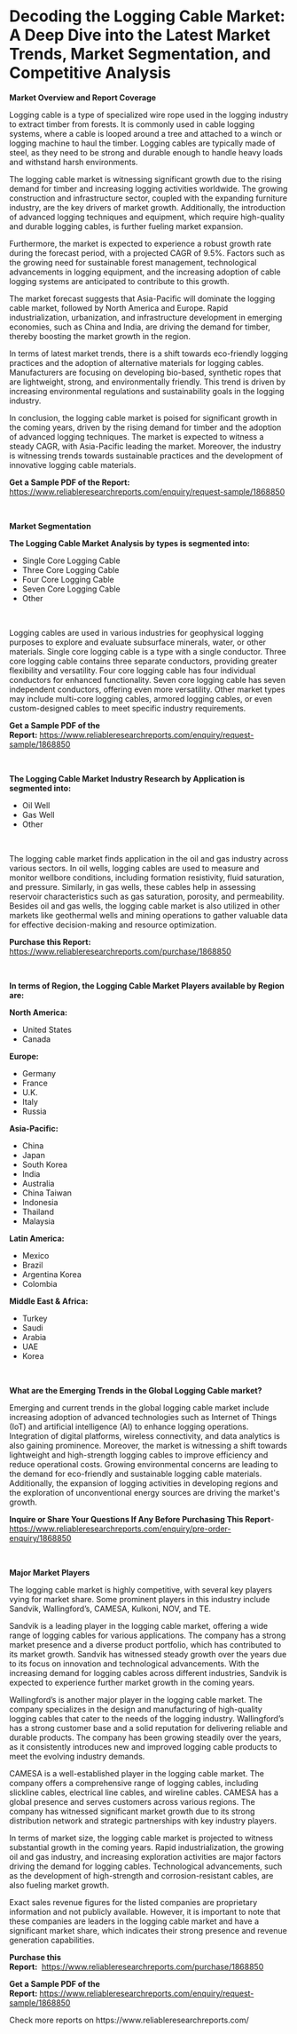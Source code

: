 <p><h1>Decoding the Logging Cable Market: A Deep Dive into the Latest Market Trends, Market Segmentation, and Competitive Analysis</h1></p><p><strong>Market Overview and Report Coverage</strong></p>
<p><p>Logging cable is a type of specialized wire rope used in the logging industry to extract timber from forests. It is commonly used in cable logging systems, where a cable is looped around a tree and attached to a winch or logging machine to haul the timber. Logging cables are typically made of steel, as they need to be strong and durable enough to handle heavy loads and withstand harsh environments.</p><p>The logging cable market is witnessing significant growth due to the rising demand for timber and increasing logging activities worldwide. The growing construction and infrastructure sector, coupled with the expanding furniture industry, are the key drivers of market growth. Additionally, the introduction of advanced logging techniques and equipment, which require high-quality and durable logging cables, is further fueling market expansion.</p><p>Furthermore, the market is expected to experience a robust growth rate during the forecast period, with a projected CAGR of 9.5%. Factors such as the growing need for sustainable forest management, technological advancements in logging equipment, and the increasing adoption of cable logging systems are anticipated to contribute to this growth.</p><p>The market forecast suggests that Asia-Pacific will dominate the logging cable market, followed by North America and Europe. Rapid industrialization, urbanization, and infrastructure development in emerging economies, such as China and India, are driving the demand for timber, thereby boosting the market growth in the region.</p><p>In terms of latest market trends, there is a shift towards eco-friendly logging practices and the adoption of alternative materials for logging cables. Manufacturers are focusing on developing bio-based, synthetic ropes that are lightweight, strong, and environmentally friendly. This trend is driven by increasing environmental regulations and sustainability goals in the logging industry.</p><p>In conclusion, the logging cable market is poised for significant growth in the coming years, driven by the rising demand for timber and the adoption of advanced logging techniques. The market is expected to witness a steady CAGR, with Asia-Pacific leading the market. Moreover, the industry is witnessing trends towards sustainable practices and the development of innovative logging cable materials.</p></p>
<p><strong>Get a Sample PDF of the Report:</strong> <a href="https://www.reliableresearchreports.com/enquiry/request-sample/1868850">https://www.reliableresearchreports.com/enquiry/request-sample/1868850</a></p>
<p>&nbsp;</p>
<p><strong>Market Segmentation</strong></p>
<p><strong>The Logging Cable Market Analysis by types is segmented into:</strong></p>
<p><ul><li>Single Core Logging Cable</li><li>Three Core Logging Cable</li><li>Four Core Logging Cable</li><li>Seven Core Logging Cable</li><li>Other</li></ul></p>
<p>&nbsp;</p>
<p><p>Logging cables are used in various industries for geophysical logging purposes to explore and evaluate subsurface minerals, water, or other materials. Single core logging cable is a type with a single conductor. Three core logging cable contains three separate conductors, providing greater flexibility and versatility. Four core logging cable has four individual conductors for enhanced functionality. Seven core logging cable has seven independent conductors, offering even more versatility. Other market types may include multi-core logging cables, armored logging cables, or even custom-designed cables to meet specific industry requirements.</p></p>
<p><strong>Get a Sample PDF of the Report:</strong>&nbsp;<a href="https://www.reliableresearchreports.com/enquiry/request-sample/1868850">https://www.reliableresearchreports.com/enquiry/request-sample/1868850</a></p>
<p>&nbsp;</p>
<p><strong>The Logging Cable Market Industry Research by Application is segmented into:</strong></p>
<p><ul><li>Oil Well</li><li>Gas Well</li><li>Other</li></ul></p>
<p>&nbsp;</p>
<p><p>The logging cable market finds application in the oil and gas industry across various sectors. In oil wells, logging cables are used to measure and monitor wellbore conditions, including formation resistivity, fluid saturation, and pressure. Similarly, in gas wells, these cables help in assessing reservoir characteristics such as gas saturation, porosity, and permeability. Besides oil and gas wells, the logging cable market is also utilized in other markets like geothermal wells and mining operations to gather valuable data for effective decision-making and resource optimization.</p></p>
<p><strong>Purchase this Report:</strong>&nbsp; <a href="https://www.reliableresearchreports.com/purchase/1868850">https://www.reliableresearchreports.com/purchase/1868850</a></p>
<p>&nbsp;</p>
<p><strong>In terms of Region, the Logging Cable Market Players available by Region are:</strong></p>
<p>
    <p> <strong> North America: </strong>
        <ul>
            <li>United States</li>
            <li>Canada</li>
        </ul>
        </p> 
    <p> <strong> Europe: </strong>
        <ul>
            <li>Germany</li>
            <li>France</li>
            <li>U.K.</li>
            <li>Italy</li>
            <li>Russia</li>
        </ul>
        </p> 
    <p> <strong> Asia-Pacific: </strong>
        <ul>
            <li>China</li>
            <li>Japan</li>
            <li>South Korea</li>
            <li>India</li>
            <li>Australia</li>
            <li>China Taiwan</li>
            <li>Indonesia</li>
            <li>Thailand</li>
            <li>Malaysia</li>
        </ul>
        </p> 
    <p> <strong> Latin America: </strong>
        <ul>
            <li>Mexico</li>
            <li>Brazil</li>
            <li>Argentina Korea</li>
            <li>Colombia</li>
        </ul>
        </p> 
    <p> <strong> Middle East & Africa: </strong>
        <ul>
            <li>Turkey</li>
            <li>Saudi</li>
            <li>Arabia</li>
            <li>UAE</li>
            <li>Korea</li>
        </ul>
    </p>
    </p>
<p>&nbsp;</p>
<p><strong>What are the Emerging Trends in the Global Logging Cable market?</strong></p>
<p><p>Emerging and current trends in the global logging cable market include increasing adoption of advanced technologies such as Internet of Things (IoT) and artificial intelligence (AI) to enhance logging operations. Integration of digital platforms, wireless connectivity, and data analytics is also gaining prominence. Moreover, the market is witnessing a shift towards lightweight and high-strength logging cables to improve efficiency and reduce operational costs. Growing environmental concerns are leading to the demand for eco-friendly and sustainable logging cable materials. Additionally, the expansion of logging activities in developing regions and the exploration of unconventional energy sources are driving the market's growth.</p></p>
<p><strong>Inquire or Share Your Questions If Any Before Purchasing This Report</strong>- <a href="https://www.reliableresearchreports.com/enquiry/pre-order-enquiry/1868850">https://www.reliableresearchreports.com/enquiry/pre-order-enquiry/1868850</a></p>
<p>&nbsp;</p>
<p><strong>Major Market Players</strong></p>
<p><p>The logging cable market is highly competitive, with several key players vying for market share. Some prominent players in this industry include Sandvik, Wallingford’s, CAMESA, Kulkoni, NOV, and TE.</p><p>Sandvik is a leading player in the logging cable market, offering a wide range of logging cables for various applications. The company has a strong market presence and a diverse product portfolio, which has contributed to its market growth. Sandvik has witnessed steady growth over the years due to its focus on innovation and technological advancements. With the increasing demand for logging cables across different industries, Sandvik is expected to experience further market growth in the coming years.</p><p>Wallingford’s is another major player in the logging cable market. The company specializes in the design and manufacturing of high-quality logging cables that cater to the needs of the logging industry. Wallingford’s has a strong customer base and a solid reputation for delivering reliable and durable products. The company has been growing steadily over the years, as it consistently introduces new and improved logging cable products to meet the evolving industry demands.</p><p>CAMESA is a well-established player in the logging cable market. The company offers a comprehensive range of logging cables, including slickline cables, electrical line cables, and wireline cables. CAMESA has a global presence and serves customers across various regions. The company has witnessed significant market growth due to its strong distribution network and strategic partnerships with key industry players.</p><p>In terms of market size, the logging cable market is projected to witness substantial growth in the coming years. Rapid industrialization, the growing oil and gas industry, and increasing exploration activities are major factors driving the demand for logging cables. Technological advancements, such as the development of high-strength and corrosion-resistant cables, are also fueling market growth.</p><p>Exact sales revenue figures for the listed companies are proprietary information and not publicly available. However, it is important to note that these companies are leaders in the logging cable market and have a significant market share, which indicates their strong presence and revenue generation capabilities.</p></p>
<p><strong>Purchase this Report:</strong>&nbsp;&nbsp;<a href="https://www.reliableresearchreports.com/purchase/1868850">https://www.reliableresearchreports.com/purchase/1868850</a></p>
<p></p>
<p><strong>Get a Sample PDF of the Report:</strong>&nbsp;<a href="https://www.reliableresearchreports.com/enquiry/request-sample/1868850">https://www.reliableresearchreports.com/enquiry/request-sample/1868850</a></p>
<p>Check more reports on https://www.reliableresearchreports.com/</p>